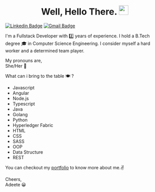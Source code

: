 <h1 align="center">Well, Hello There. <img src="https://raw.githubusercontent.com/MartinHeinz/MartinHeinz/master/wave.gif" width="30px"></h1> 

[![Linkedin Badge](https://img.shields.io/badge/-adeete-blue?style=flat-square&logo=Linkedin&logoColor=white&link=https://www.linkedin.com/in/adeete-kashyap-656b57126/)](https:&#x2F;&#x2F;www.linkedin.com&#x2F;in&#x2F;adeete-kashyap-656b57126)
[![Gmail Badge](https://img.shields.io/badge/-adeete09@gmail.com-c14438?style=flat-square&logo=Gmail&logoColor=white&link=mailto:adeete09@gmail.com)](mailto:adeete09@gmail.com)

I'm a Fullstack Developer with :two: years of experience. I hold a B.Tech degree :mortar_board: in
Computer Science Engineering. I consider myself a hard worker and a determined team player. 


My pronouns are, <br />
She&#x2F;Her :woman:

What can i bring to the table :plate_with_cutlery: ?
<ul>
  <li>Javascript</li>
  <li>Angular</li>
  <li>Node.js</li>
  <li>Typescript</li>
  <li>Java</li>
  <li>Golang</li>
  <li>Python</li>
  <li>Hyperledger Fabric</li>
  <li>HTML</li>
  <li>CSS</li>
  <li>SASS</li>
  <li>OOP</li>
  <li>Data Structure</li>
  <li>REST</li>
</ul>

You can checkout my <a href="https:&#x2F;&#x2F;adeete.herokuapp.com&#x2F;" target="_blank">portfolio</a> to know more about me.:v:

Cheers,  <br />
Adeete :grinning:


